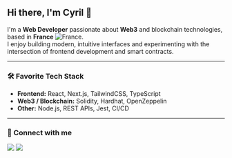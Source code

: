 ## Hi there, I'm Cyril 👋

I'm a **Web Developer** passionate about **Web3** and blockchain technologies, based in **France** ![France](https://raw.githubusercontent.com/stevenrskelton/flag-icon/master/png/16/country-4x3/fr.png "France").\
I enjoy building modern, intuitive interfaces and experimenting with the intersection of frontend development and smart contracts.

---

### 🛠️ Favorite Tech Stack
- **Frontend:** React, Next.js, TailwindCSS, TypeScript
- **Web3 / Blockchain:** Solidity, Hardhat, OpenZeppelin
- **Other:** Node.js, REST APIs, Jest, CI/CD

---

### 🔗 Connect with me
<p>
  <a href="https://github.com/CyrilFauveau"><img src="https://img.shields.io/badge/GitHub-100000?style=for-the-badge&logo=github&logoColor=white"/></a>
  <a href="https://www.linkedin.com/in/cyril-fauveau/"><img src="https://img.shields.io/badge/LinkedIn-0077B5?style=for-the-badge&logo=linkedin&logoColor=white"/></a>
</p>

